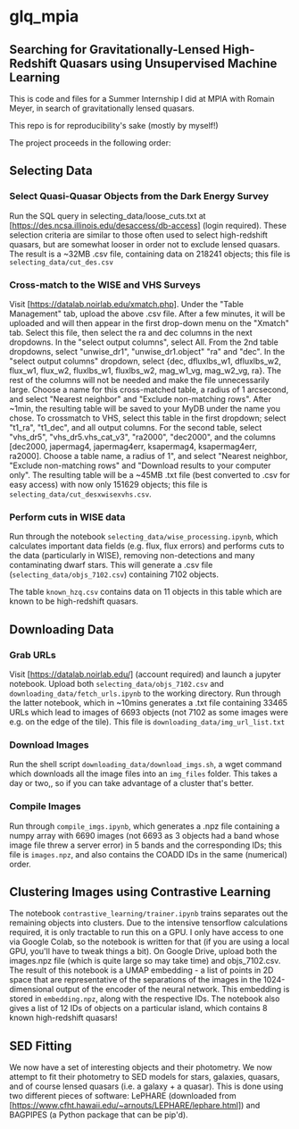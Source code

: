 # glq_mpia
## Searching for Gravitationally-Lensed High-Redshift Quasars using Unsupervised Machine Learning

This is code and files for a Summer Internship I did at MPIA with Romain 
Meyer, in search of gravitationally lensed quasars.

This repo is for reproducibility's sake (mostly by myself!)

The project proceeds in the following order:

## Selecting Data
### Select Quasi-Quasar Objects from the Dark Energy Survey
Run the SQL query in selecting_data/loose_cuts.txt at 
[https://des.ncsa.illinois.edu/desaccess/db-access] (login required). These 
selection criteria are similar to those often used to select high-redshift 
quasars, but are somewhat looser in order not to exclude lensed quasars.
The result is a ~32MB .csv file, containing data on 218241 objects; this 
file is `selecting_data/cut_des.csv`
### Cross-match to the WISE and VHS Surveys
Visit [https://datalab.noirlab.edu/xmatch.php]. Under the "Table Management" 
tab, upload the above .csv file. After a few minutes, it will be uploaded and 
will then appear in the first drop-down menu on the "Xmatch" tab. Select this 
file, then select the ra and dec columns in the next dropdowns. In the "select 
output columns", select All.
From the 2nd table dropdowns, select "unwise_dr1", "unwise_dr1.object" "ra" 
and "dec". In the "select output columns" dropdown, select 
{dec, dfluxlbs_w1, dfluxlbs_w2, flux_w1, flux_w2, fluxlbs_w1, fluxlbs_w2, 
mag_w1_vg, mag_w2_vg, ra}. The rest of the columns will not be needed and 
make the file unnecessarily large.
Choose a name for this cross-matched table, a radius of 1 arcsecond, and 
select "Nearest neighbor" and "Exclude non-matching rows". After ~1min, the 
resulting table will be saved to your MyDB under the name you chose.
To crossmatch to VHS, select this table in the first dropdown; select 
"t1_ra", "t1_dec", and all output columns. For the second table, select 
"vhs_dr5", "vhs_dr5.vhs_cat_v3", "ra2000", "dec2000", and the columns 
[dec2000, japermag4, japermag4err, ksapermag4, ksapermag4err, ra2000]. 
Choose a table name, a radius of 1", and select "Nearest neighbor, "Exclude 
non-matching rows" and "Download results to your computer only".
The resulting table will be a ~45MB .txt file (best converted to .csv for 
easy access) with now only 151629 objects; this file is 
`selecting_data/cut_desxwisexvhs.csv`.

### Perform cuts in WISE data
Run through the notebook `selecting_data/wise_processing.ipynb`, which 
calculates important data fields (e.g. flux, flux errors) and
performs cuts to the data (particularly in WISE), removing 
non-detections and many contaminating dwarf stars. This will generate a 
.csv file (`selecting_data/objs_7102.csv`) containing 7102 objects.

The table `known_hzq.csv` contains data on 11 objects in this table
which are known to be high-redshift quasars.

## Downloading Data
### Grab URLs
Visit [https://datalab.noirlab.edu/] (account required) and launch a 
jupyter notebook.
Upload both `selecting_data/objs_7102.csv` and 
`downloading_data/fetch_urls.ipynb` to the working directory. Run through
the latter notebook, which in ~10mins generates a .txt file containing 
33465 URLs which lead to images of 6693 objects (not 7102 as some images were 
e.g. on the edge of the tile). This file is `downloading_data/img_url_list.txt`
### Download Images
Run the shell script `downloading_data/download_imgs.sh`, a wget command which
downloads all the image files into an `img_files` folder. This takes a day or two,,
so if you can take advantage of a cluster that's better.
### Compile Images
Run through `compile_imgs.ipynb`, which generates a .npz file containing a 
numpy array with 6690 images (not 6693 as 3 objects had a band whose image file
threw a server error) in 5 bands and the corresponding IDs; this file is 
`images.npz`, and also contains the COADD IDs in the same (numerical) order.

## Clustering Images using Contrastive Learning
The notebook `contrastive_learning/trainer.ipynb` trains separates out the 
remaining objects into clusters. Due to the intensive tensorflow calculations
required, it is only tractable to run this on a GPU. I only have access to 
one via Google Colab, so the notebook is written for that (if you are using 
a local GPU, you'll have to tweak things a bit). On Google Drive, upload both
the images.npz file (which is quite large so may take time) and objs_7102.csv.
The result of this notebook is a UMAP embedding - a list of points in 2D 
space that are representative of the separations of the images in the 
1024-dimensional output of the encoder of the neural network. This embedding
 is stored in `embedding.npz`, along with the respective IDs. The notebook
also gives a list of 12 IDs of objects on a particular island, which contains
8 known high-redshift quasars!

## SED Fitting
We now have a set of interesting objects and their photometry. We now attempt
to fit their photometry to SED models for stars, galaxies, quasars, and of 
course lensed quasars (i.e. a galaxy + a quasar). This is done using two 
different pieces of software: LePHARE (downloaded from 
[https://www.cfht.hawaii.edu/~arnouts/LEPHARE/lephare.html]) and BAGPIPES
(a Python package that can be pip'd).
